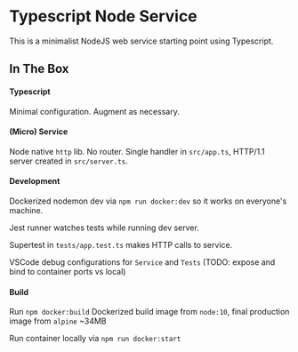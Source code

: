 # Typescript Node Service

This is a minimalist NodeJS web service starting point using Typescript.

## In The Box

#### Typescript

Minimal configuration. Augment as necessary.

#### (Micro) Service

Node native `http` lib. No router. Single handler in `src/app.ts`, HTTP/1.1 server created in `src/server.ts`.

#### Development

Dockerized nodemon dev via `npm run docker:dev` so it works on everyone's machine.

Jest runner watches tests while running dev server.

Supertest in `tests/app.test.ts` makes HTTP calls to service.

VSCode debug configurations for `Service` and `Tests` (TODO: expose and bind to container ports vs local)

#### Build

Run `npm docker:build` Dockerized build image from `node:10`, final production image from `alpine` ~34MB

Run container locally via `npm run docker:start`